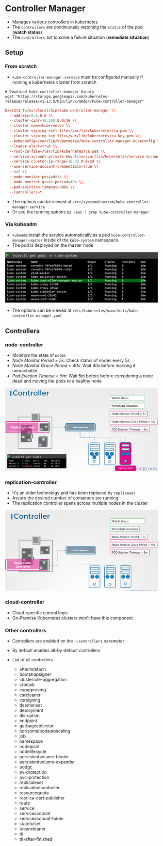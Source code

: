 # Controller Manager

- Manages various controllers in kubernetes
- The `controllers` are continuously watching the `status` of the pod (**watch status**)
- The `controllers` act to solve a failure situation (**remediate situation**)

## Setup

### From scratch

- `kube-controller-manager.service` must be configured manually if running a kubernetes cluster from scratch

```shell
# Download kube-controller-manager binary
wget "https://storage.googleapis.com/kubernetes-release/release/v1.13.0/bin/linux/amd64/kube-controller-manager"
```

```conf
ExecStart=/usr/local/bin/kube-controller-manager \\
  --address=0.0.0.0 \\
  --cluster-cidr=10.200.0.0/16 \\
  --cluster-name=kubernetes \\
  --cluster-signing-cert-file=/var/lib/kubernetes/ca.pem \\
  --cluster-signing-key-file=/var/lib/kubernetes/ca-key.pem \\
  --kubeconfig=/var/lib/kubernetes/kube-controller-manager.kubeconfig \\
  --leader-elect=true \\
  --root-ca-file=/var/lib/kubernetes/ca.pem \\
  --service-account-private-key-file=/var/lib/kubernetes/service-account-key.pem \\
  --service-cluster-ip-range=10.32.0.0/24 \\
  --use-service-account-credentials=true \\
  --v=2 \\
  --node-monitor-period=5s \\
  --node-monitor-grace-period=40s \\
  --pod-eviction-timeout=5m0s \\
  --controllers=*
```

- The options can be viewed at `/etc/systemd/system/kube-controller-manager.service`
- Or see the running options `ps -aux | grep kube-controller-manager`

### Via kubeadm

- `kubeadm` install the service automatically as a pod `kube-controller-manager-master` inside of the `kube-system` namespace
- The pod is deployed on the master node

![kube-controller-manager POD](.images/kube-manager-controller-pod.png)

- The options can be viewed at `/etc/kubernetes/manifests/kube-controller-manager.yaml`

## Controllers

### node-controller

- Monitors the state of `nodes`
- _Node Monitor Period = 5s_: Check status of nodes every 5s
- _Node Monitor Grace Period = 40s_: Wait 40s before marking it unreachable
- _Pod Eviction Timeout = 5m_: Wait 5m before before considering a node dead and moving the pods to a healthy node

![Node Controller](.images/node-controller.png)

### replication-controller

- It's an older technology and has been replaced by `replicaset`
- Assure the desired number of containers are running
- The replication controller spans across multiple nodes in the cluster

![Replication Controller](.images/replication-controller.png)

### cloud-controller

- Cloud-specific control logic
- On-Premise Kubernetes clusters won't have this component

### Other controllers

- Controllers are enabled on the `--controllers` parameter
- By default enables all-by-default controllers

- List of all controllers
  - attachdetach
  - bootstrapsigner
  - clusterrole-aggregation
  - cronjob
  - csrapproving
  - csrcleaner
  - csrsigning
  - daemonset
  - deployment
  - disruption
  - endpoint
  - garbagecollector
  - horizontalpodautoscaling
  - job
  - namespace
  - nodeipam
  - nodelifecycle
  - persistentvolume-binder
  - persistentvolume-expander
  - podgc
  - pv-protection
  - pvc-protection
  - replicateset
  - replicationcontroller
  - resourcequota
  - root-ca-cert-publisher
  - route
  - service
  - serviceaccount
  - serviceaccount-token
  - statefulset
  - tokencleaner
  - ttl
  - ttl-after-finished
